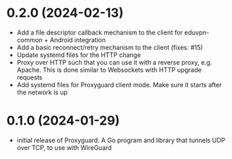 # 0.2.0 (2024-02-13)

- Add a file descriptor callback mechanism to the client for eduvpn-common + Android integration
- Add a basic reconnect/retry mechanism to the client (fixes: #15)
- Update systemd files for the HTTP change
- Proxy over HTTP such that you can use it with a reverse proxy, e.g. Apache. This is done similar to Websockets with HTTP upgrade requests
- Add systemd files for Proxyguard client mode. Make sure it starts after the network is up

# 0.1.0 (2024-01-29)

- initial release of Proxyguard. A Go program and library that tunnels UDP over TCP, to use with WireGuard
